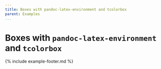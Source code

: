 ```yaml
---
title: Boxes with pandoc-latex-environment and tcolorbox
parent: Examples
...
```


# Boxes with `pandoc-latex-environment` and `tcolorbox`

{% include example-footer.md %}
